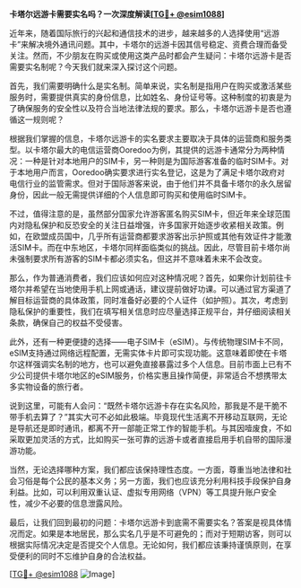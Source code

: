 **卡塔尔远游卡需要实名吗？一次深度解读[[TG💪+ @esim1088](https://t.me/s/esim1088)]**

近年来，随着国际旅行的兴起和通信技术的进步，越来越多的人选择使用“远游卡”来解决境外通讯问题。其中，卡塔尔的远游卡因其信号稳定、资费合理而备受关注。然而，不少朋友在购买或使用这类产品时都会产生疑问：卡塔尔远游卡是否需要实名制呢？今天我们就来深入探讨这个问题。

首先，我们需要明确什么是实名制。简单来说，实名制是指用户在购买或激活某些服务时，需要提供真实的身份信息，比如姓名、身份证号等。这种制度的初衷是为了确保服务的安全性以及符合当地法律法规的要求。那么，卡塔尔远游卡是否也遵循这一规则呢？

根据我们掌握的信息，卡塔尔远游卡的实名要求主要取决于具体的运营商和服务类型。以卡塔尔最大的电信运营商Ooredoo为例，其提供的远游卡通常分为两种情况：一种是针对本地用户的SIM卡，另一种则是为国际游客准备的临时SIM卡。对于本地用户而言，Ooredoo确实要求进行实名登记，这是为了满足卡塔尔政府对电信行业的监管需求。但对于国际游客来说，由于他们并不具备卡塔尔的永久居留身份，因此一般无需提供详细的个人信息即可购买和使用临时SIM卡。

不过，值得注意的是，虽然部分国家允许游客匿名购买SIM卡，但近年来全球范围内对隐私保护和反恐安全的关注日益增强，许多国家开始逐步收紧相关政策。例如，在欧盟成员国中，几乎所有运营商都要求游客出示护照或其他有效证件才能激活SIM卡。而在中东地区，卡塔尔同样面临类似的挑战。因此，尽管目前卡塔尔尚未强制要求所有游客的SIM卡都必须实名，但这并不意味着未来不会改变。

那么，作为普通消费者，我们应该如何应对这种情况呢？首先，如果你计划前往卡塔尔并希望在当地使用手机上网或通话，建议提前做好功课。可以通过官方渠道了解目标运营商的具体政策，同时准备好必要的个人证件（如护照）。其次，考虑到隐私保护的重要性，我们在填写相关信息时应尽量选择正规平台，并仔细阅读相关条款，确保自己的权益不受侵害。

此外，还有一种更便捷的选择——电子SIM卡（eSIM）。与传统物理SIM卡不同，eSIM支持通过网络远程配置，无需实体卡片即可实现功能。这意味着即使在卡塔尔这样强调实名制的地方，也可以避免直接暴露过多个人信息。目前市面上已有不少公司提供卡塔尔地区的eSIM服务，价格实惠且操作简便，非常适合不想携带太多实物设备的旅行者。

说到这里，可能有人会问：“既然卡塔尔远游卡存在实名风险，那我是不是干脆不带手机去算了？”其实大可不必如此极端。毕竟现代生活离不开移动互联网，无论是导航还是即时通讯，都离不开一部能正常工作的智能手机。与其因噎废食，不如采取更加灵活的方式，比如购买一张可靠的远游卡或者直接启用手机自带的国际漫游功能。

当然，无论选择哪种方案，我们都应该保持理性态度。一方面，尊重当地法律和社会习俗是每个公民的基本义务；另一方面，我们也应该充分利用科技手段保护自身利益。比如，可以利用双重认证、虚拟专用网络（VPN）等工具提升账户安全性，减少不必要的信息泄露风险。

最后，让我们回到最初的问题：卡塔尔远游卡到底需不需要实名？答案是视具体情况而定。如果是本地居民，那么实名几乎是不可避免的；而对于短期访客，则可以根据实际情况决定是否提交个人信息。无论如何，我们都应该秉持谨慎原则，在享受便利的同时不忘维护自身的合法权益。

[[TG💪+ @esim1088](https://t.me/s/esim1088) ![Image](https://i.postimg.cc/4NQfJmqS/Snipaste-2025-05-13-00-14-12.png)]